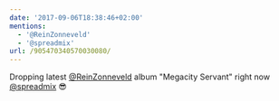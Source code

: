 ```yaml
---
date: '2017-09-06T18:38:46+02:00'
mentions:
  - '@ReinZonneveld'
  - '@spreadmix'
url: /905470340570030080/
---
```

Dropping latest [@ReinZonneveld](https://twitter.com/@ReinZonneveld) album "Megacity Servant" right now [@spreadmix](https://twitter.com/@spreadmix) 😎
